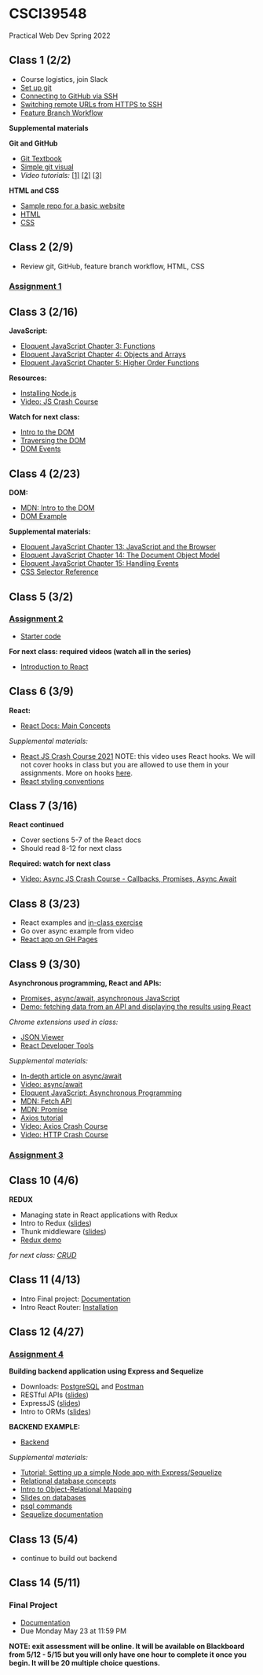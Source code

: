 # CSCI39548
Practical Web Dev Spring 2022

## Class 1 (2/2)
- Course logistics, join Slack
- [Set up git](https://docs.github.com/en/github/getting-started-with-github/set-up-git)
- [Connecting to GitHub via SSH](https://docs.github.com/en/github/authenticating-to-github/connecting-to-github-with-ssh/about-ssh)
- [Switching remote URLs from HTTPS to SSH](https://docs.github.com/en/get-started/getting-started-with-git/managing-remote-repositories#switching-remote-urls-from-https-to-ssh)
- [Feature Branch Workflow](https://www.atlassian.com/git/tutorials/comparing-workflows/feature-branch-workflow)


**Supplemental materials**

**Git and GitHub**
- [Git Textbook](https://git-scm.com/book/en/v2)
- [Simple git visual](http://rogerdudler.github.io/git-guide/)
- *Video tutorials:* 
  [[1]](https://www.youtube.com/watch?v=HVsySz-h9r4&t=443s&ab_channel=CoreySchafer)
  [[2]](https://www.youtube.com/watch?v=SWYqp7iY_Tc&ab_channel=TraversyMedia)
  [[3]](https://www.youtube.com/watch?v=DVRQoVRzMIY&ab_channel=TechWithTim)

**HTML and CSS**
- [Sample repo for a basic website](https://github.com/mtlynch3/a_website)
- [HTML](https://www.w3schools.com/html/default.asp)
- [CSS](https://www.w3schools.com/css/default.asp)

## Class 2 (2/9)

- Review git, GitHub, feature branch workflow, HTML, CSS

### [Assignment 1](https://docs.google.com/document/d/1Pf86Btnzj55v0ym_ugkQYRuqnk77RcjMK0vOW5STZaY/edit?usp=sharing)

## Class 3 (2/16)

**JavaScript:**
- [Eloquent JavaScript Chapter 3: Functions](http://eloquentjavascript.net/03_functions.html)
- [Eloquent JavaScript Chapter 4: Objects and Arrays](http://eloquentjavascript.net/04_data.html)
- [Eloquent JavaScript Chapter 5: Higher Order Functions](http://eloquentjavascript.net/05_higher_order.html)

**Resources:**
- [Installing Node.js](https://nodejs.org/en/download/package-manager/)
- [Video: JS Crash Course](https://www.youtube.com/watch?v=hdI2bqOjy3c&ab_channel=TraversyMedia)

**Watch for next class:**
- [Intro to the DOM](https://www.youtube.com/watch?v=l-0nPnSvbX8)
- [Traversing the DOM](https://www.youtube.com/watch?v=8LWQNnVAMh4)
- [DOM Events](https://www.youtube.com/watch?v=QE1YQnhntgw)

## Class 4 (2/23)

**DOM:**
- [MDN: Intro to the DOM](https://developer.mozilla.org/en-US/docs/Web/API/Document_Object_Model/Introduction)
- [DOM Example](https://gist.github.com/mtlynch3/3af5f8dd1a800a3167f8c3a3b9d36bec)

**Supplemental materials:**
- [Eloquent JavaScript Chapter 13: JavaScript and the Browser](http://eloquentjavascript.net/13_browser.html)
- [Eloquent JavaScript Chapter 14: The Document Object Model](http://eloquentjavascript.net/14_dom.html)
- [Eloquent JavaScript Chapter 15: Handling Events](http://eloquentjavascript.net/15_event.html)
- [CSS Selector Reference](https://www.w3schools.com/cssref/css_selectors.asp)

## Class 5 (3/2)

### [Assignment 2](https://docs.google.com/document/d/11xFpi2Eue2wwwiUHoHBaPWB2gmczogxZQhS67YKks9o/edit?usp=sharing)
- [Starter code](https://gist.github.com/mtlynch3/5f1f86199a3ddb12d137f9d2fe8d1900)

**For next class: required videos (watch all in the series)**
- [Introduction to React](https://www.youtube.com/watch?v=FRjlF74_EZk&list=PLruo2gSoqleiMVEIqmvZkIpFEN_TPt0hR)

## Class 6 (3/9)
**React:**
- [React Docs: Main Concepts](https://reactjs.org/docs/hello-world.html)

*Supplemental materials:*
- [React JS Crash Course 2021](https://www.youtube.com/watch?v=w7ejDZ8SWv8&ab_channel=TraversyMedia) NOTE: this video uses React hooks. We will not cover hooks in class but you are allowed to use them in your assignments. More on hooks [here](https://reactjs.org/docs/hooks-intro.html).
- [React styling conventions](https://github.com/airbnb/javascript/tree/master/react)

## Class 7 (3/16)

**React continued**
- Cover sections 5-7 of the React docs
- Should read 8-12 for next class

**Required: watch for next class**
- [Video: Async JS Crash Course - Callbacks, Promises, Async Await](https://www.youtube.com/watch?v=PoRJizFvM7s&ab_channel=TraversyMedia)

## Class 8 (3/23)

- React examples and [in-class exercise](https://github.com/mtlynch3/class8)
- Go over async example from video
- [React app on GH Pages](https://github.com/gitname/react-gh-pages)

## Class 9 (3/30)

**Asynchronous programming, React and APIs:**
- [Promises, async/await, asynchronous JavaScript](https://javascript.info/async)
- [Demo: fetching data from an API and displaying the results using React](https://gist.github.com/mtlynch3/82420435b001e70db6f0c64df72e54ff)

*Chrome extensions used in class:*
- [JSON Viewer](https://chrome.google.com/webstore/detail/json-viewer/gbmdgpbipfallnflgajpaliibnhdgobh)
- [React Developer Tools](https://chrome.google.com/webstore/detail/react-developer-tools/fmkadmapgofadopljbjfkapdkoienihi?hl=en)

*Supplemental materials:*
- [In-depth article on async/await](https://blog.bitsrc.io/understanding-javascript-async-and-await-with-examples-a010b03926ea)
- [Video: async/await](https://www.youtube.com/watch?v=vn3tm0quoqE&t=170s)
- [Eloquent JavaScript: Asynchronous Programming](https://eloquentjavascript.net/11_async.html)
- [MDN: Fetch API](https://developer.mozilla.org/en-US/docs/Web/API/Fetch_API)
- [MDN: Promise](https://developer.mozilla.org/en-US/docs/Web/JavaScript/Reference/Global_Objects/Promise)
- [Axios tutorial](http://zetcode.com/javascript/axios/)
- [Video: Axios Crash Course](https://www.youtube.com/watch?v=6LyagkoRWYA)
- [Video: HTTP Crash Course](https://www.youtube.com/watch?v=iYM2zFP3Zn0)

### [Assignment 3](https://docs.google.com/document/d/1VAFd-4OCtPlvpKIHrliGNyl4ksouJIjo398Uvb2SaoA/edit?usp=sharing)

## Class 10 (4/6)

**REDUX**
- Managing state in React applications with Redux
- Intro to Redux ([slides](https://drive.google.com/file/d/1T4kvykmcM2MvKvnExjopJv2i4cOjZw1O/view))
- Thunk middleware ([slides](https://drive.google.com/file/d/1CWDPOigoVDwZDc4iLEpJMJ7MN42cT3qI/view))
- [Redux demo](https://github.com/mtlynch3/react-examples)

*for next class: [CRUD](https://www.codecademy.com/article/what-is-crud)*


## Class 11 (4/13)

- Intro Final project: [Documentation](https://docs.google.com/document/d/1ioCrS7uzKSkH8d-L04xMeHsq5GbkiAfwPNyLUoqrb04/edit?usp=sharing)
- Intro React Router: [Installation](https://reactrouter.com/docs/en/v6/getting-started/installation)

## Class 12 (4/27)

### [Assignment 4](https://docs.google.com/document/d/10HrSm9dDzaZqCRC_Qtr_XcG9egMv8MeDwb6EJ2w9iYs/edit?usp=sharing)

**Building backend application using Express and Sequelize**
- Downloads: [PostgreSQL](https://www.postgresql.org/download/) and [Postman](https://www.postman.com/downloads/)
- RESTful APIs ([slides](https://drive.google.com/file/d/1ijx6JmRUiiDI9AlPyZewh18GPgim4GJ1/view))
- ExpressJS ([slides](https://drive.google.com/file/d/16awMgO3cPkabEpa08NZCaOjFH7J9E1Yg/view))
- Intro to ORMs ([slides](https://drive.google.com/file/d/1uuGYZ-ag-NXMTLt1yp63mIdsGp_mYAWJ/view))

**BACKEND EXAMPLE:**
- [Backend](https://github.com/mtlynch3/starter-server)

*Supplemental materials:*
- [Tutorial: Setting up a simple Node app with Express/Sequelize](https://www.youtube.com/watch?v=bOHysWYMZM0&ab_channel=TraversyMedia)
- [Relational database concepts](https://www.youtube.com/watch?v=NvrpuBAMddw)
- [Intro to Object-Relational Mapping](https://www.youtube.com/watch?v=dHQ-I7kr_SY)
- [Slides on databases](https://drive.google.com/file/d/1WsA3z9FAp5ZuiQzb9Wfmnll7OCpBUa4g/view)
- [psql commands](https://www.postgresqltutorial.com/psql-commands/)
- [Sequelize documentation](https://sequelize.org/master/)

## Class 13 (5/4)

- continue to build out backend 

## Class 14 (5/11)

### Final Project
- [Documentation](https://docs.google.com/document/d/1ioCrS7uzKSkH8d-L04xMeHsq5GbkiAfwPNyLUoqrb04/edit?usp=sharing)
- Due Monday May 23 at 11:59 PM

**NOTE: exit assessment will be online. It will be available on Blackboard from 5/12 - 5/15 but you will only have one hour to complete it once you begin. 
It will be 20 multiple choice questions.**

